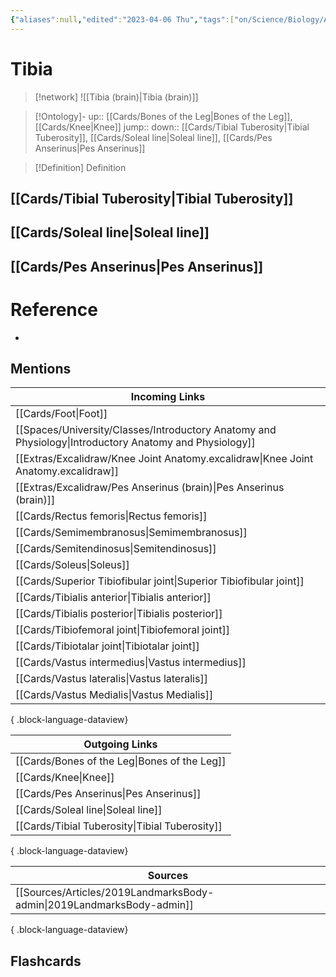 ```yaml
---
{"aliases":null,"edited":"2023-04-06 Thu","tags":["on/Science/Biology/Anatomy","Uni/OMT1","Uni/LFS122","flashcards/LFS122"],"date created":"2023-03-29 Wed","dg-publish":true,"permalink":"/cards/tibia/","dgPassFrontmatter":true}
---
```


# Tibia

> [!network]
> ![[Tibia (brain)\|Tibia (brain)]]

> [!Ontology]-
> up:: [[Cards/Bones of the Leg\|Bones of the Leg]], [[Cards/Knee\|Knee]]
> jump::
> down:: [[Cards/Tibial Tuberosity\|Tibial Tuberosity]], [[Cards/Soleal line\|Soleal line]], [[Cards/Pes Anserinus\|Pes Anserinus]]

> [!Definition] Definition
> 

## [[Cards/Tibial Tuberosity\|Tibial Tuberosity]]
## [[Cards/Soleal line\|Soleal line]]
## [[Cards/Pes Anserinus\|Pes Anserinus]]

# Reference
- 

## Mentions
| Incoming Links                                                                                            |
| --------------------------------------------------------------------------------------------------------- |
| [[Cards/Foot\|Foot]]                                                                                   |
| [[Spaces/University/Classes/Introductory Anatomy and Physiology\|Introductory Anatomy and Physiology]] |
| [[Extras/Excalidraw/Knee Joint Anatomy.excalidraw\|Knee Joint Anatomy.excalidraw]]                     |
| [[Extras/Excalidraw/Pes Anserinus (brain)\|Pes Anserinus (brain)]]                                     |
| [[Cards/Rectus femoris\|Rectus femoris]]                                                               |
| [[Cards/Semimembranosus\|Semimembranosus]]                                                             |
| [[Cards/Semitendinosus\|Semitendinosus]]                                                               |
| [[Cards/Soleus\|Soleus]]                                                                               |
| [[Cards/Superior Tibiofibular joint\|Superior Tibiofibular joint]]                                     |
| [[Cards/Tibialis anterior\|Tibialis anterior]]                                                         |
| [[Cards/Tibialis posterior\|Tibialis posterior]]                                                       |
| [[Cards/Tibiofemoral joint\|Tibiofemoral joint]]                                                       |
| [[Cards/Tibiotalar joint\|Tibiotalar joint]]                                                           |
| [[Cards/Vastus intermedius\|Vastus intermedius]]                                                       |
| [[Cards/Vastus lateralis\|Vastus lateralis]]                                                           |
| [[Cards/Vastus Medialis\|Vastus Medialis]]                                                             |

{ .block-language-dataview}

| Outgoing Links                                    |
| ------------------------------------------------- |
| [[Cards/Bones of the Leg\|Bones of the Leg]]   |
| [[Cards/Knee\|Knee]]                           |
| [[Cards/Pes Anserinus\|Pes Anserinus]]         |
| [[Cards/Soleal line\|Soleal line]]             |
| [[Cards/Tibial Tuberosity\|Tibial Tuberosity]] |

{ .block-language-dataview}

| Sources                                                                  |
| ------------------------------------------------------------------------ |
| [[Sources/Articles/2019LandmarksBody-admin\|2019LandmarksBody-admin]] |

{ .block-language-dataview}

## Flashcards

